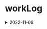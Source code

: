 # workLog


<details>
    <summary>2022-11-09</summary>

<!-- summary 아래 한칸 공백 두고 내용 삽입 -->

<h1> 내역서 다운로드 횟수 표시 </h1>

<div>CoopStatementFIle.popup 에서 다운로드 클릭 하면 다운로드와 동시에
백엔드로 post 요청을 보내야한다. 
백엔드에서 요청을 받아 아이디를 확인한후 컬럼에 입력을 해서 다운로드 횟수를 적용한다

그와 동시에 공고목록 표시에서 해당 투찰건의 내역서 다운로드 표시를 나타내준다.
</div>

<div>
BID_ID와 COID 넘버로 내역서 확인을 한다음 DW_FILE_ctn 의 카운트를 올려야할듯
TB_COOP_BID 에 칼럼을 추가합시다
 
</div>
 
</details>
